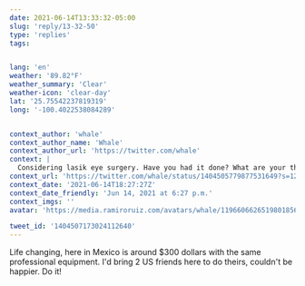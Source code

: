 ```yaml
---
date: 2021-06-14T13:33:32-05:00
slug: 'reply/13-32-50'
type: 'replies'
tags:


lang: 'en'
weather: '89.82°F'
weather_summary: 'Clear'
weather-icon: 'clear-day'
lat: '25.75542237819319'
long: '-100.4022538084289'


context_author: 'whale'
context_author_name: 'Whale'
context_author_url: 'https://twitter.com/whale'
context: |
  Considering lasik eye surgery. Have you had it done? What are your thoughts?
context_url: 'https://twitter.com/whale/status/1404505779877531649?s=12'
context_date: '2021-06-14T18:27:27Z'
context_date_friendly: 'Jun 14, 2021 at 6:27 p.m.'
context_imgs: ''
avatar: 'https://media.ramiroruiz.com/avatars/whale/1196606626519801856/ZgkpV-uH_bigger.jpg'

tweet_id: '1404507173024112640'
---
```

Life changing, here in Mexico is around $300 dollars with the same professional equipment. I'd bring 2 US friends here to do theirs, couldn't be happier. Do it! 